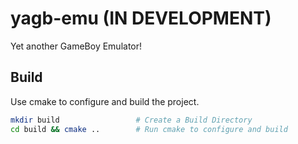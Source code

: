 # yagb-emu (IN DEVELOPMENT)
Yet another GameBoy Emulator!

## Build
Use cmake to configure and build the project.

```bash
mkdir build                 # Create a Build Directory
cd build && cmake ..        # Run cmake to configure and build
```